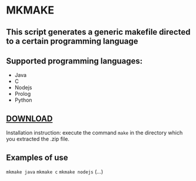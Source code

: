 # MKMAKE

## This script generates a generic makefile directed to a certain programming language

## Supported programming languages:

- Java
- C
- Nodejs
- Prolog
- Python

## <a href="https://github.com/perezjquim/mkmake/archive/master.zip"> DOWNLOAD </a>

Installation instruction: execute the command `make` in the directory which you extracted the .zip file.

## Examples of use

`mkmake java`
`mkmake c`
`mkmake nodejs`
(...)
